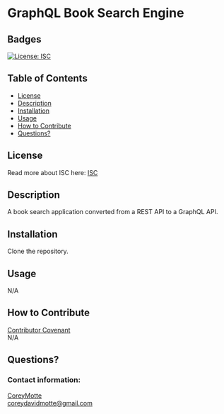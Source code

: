 # GraphQL Book Search Engine
  ## Badges
  [![License: ISC](https://img.shields.io/badge/License-ISC-blue.svg)](https://opensource.org/licenses/ISC)
  ## Table of Contents
  * [License](#license)
  * [Description](#description)
  * [Installation](#installation)
  * [Usage](#usage)
  * [How to Contribute](#how-to-contribute)
  * [Questions?](#questions)
  ## License
  Read more about ISC here:
  [ISC](https://opensource.org/licenses/ISC)
  ## Description
  A book search application converted from a REST API to a GraphQL API.
  ## Installation
  Clone the repository.
  ## Usage
  N/A
  ## How to Contribute
  [Contributor Covenant](https://www.contributor-covenant.org/)  
  N/A
  ## Questions?
  ### Contact information: 
  [CoreyMotte](https://github.com/CoreyMotte)  
  coreydavidmotte@gmail.com
